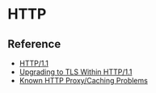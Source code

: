# HTTP

## Reference

- [HTTP/1.1](https://tools.ietf.org/html/rfc7230)
- [Upgrading to TLS Within HTTP/1.1](https://www.ietf.org/rfc/rfc2817.txt)
- [Known HTTP Proxy/Caching Problems](https://www.hjp.at/doc/rfc/rfc3143.txt)
